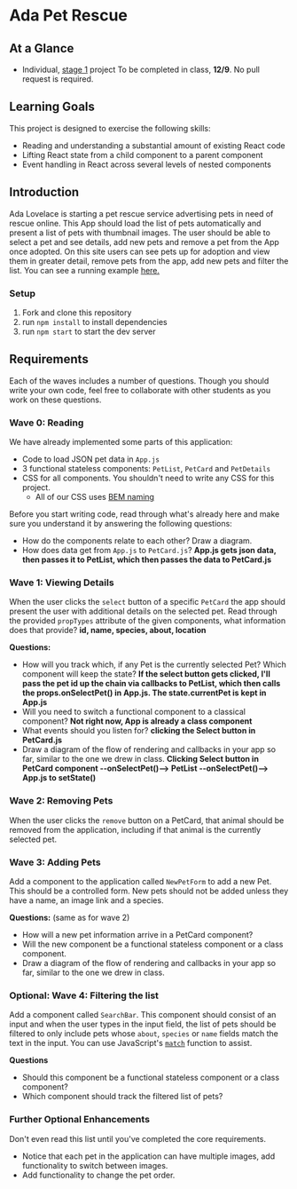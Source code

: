 # Ada Pet Rescue

## At a Glance

- Individual, [stage 1](https://github.com/Ada-Developers-Academy/pedagogy/blob/master/rule-of-three.md#stage-1) project
To be completed in class, **12/9**. No pull request is required.

## Learning Goals

This project is designed to exercise the following skills:

- Reading and understanding a substantial amount of existing React code
- Lifting React state from a child component to a parent component
- Event handling in React across several levels of nested components

## Introduction

Ada Lovelace is starting a pet rescue service advertising pets in need of rescue online.  This App should load the list of pets automatically and present a list of pets with thumbnail images.  The user should be able to select a pet and see details, add new pets and remove a pet from the App once adopted.  On this site users can see pets up for adoption and view them in greater detail, remove pets from the app, add new pets and filter the list.  You can see a running example [here.](https://cheezitman.github.io/ada-pets-react/)

### Setup

1. Fork and clone this repository
2. run `npm install` to install dependencies
3. run `npm start` to start the dev server

## Requirements

Each of the waves includes a number of questions. Though you should write your own code, feel free to collaborate with other students as you work on these questions.

### Wave 0: Reading

We have already implemented some parts of this application:

- Code to load JSON pet data in `App.js`
- 3 functional stateless components: `PetList`, `PetCard` and `PetDetails`
- CSS for all components. You shouldn't need to write any CSS for this project.
  - All of our CSS uses [BEM naming](http://getbem.com/naming/)

Before you start writing code, read through what's already here and make sure you understand it by answering the following questions:

- How do the components relate to each other? Draw a diagram.
- How does data get from `App.js` to `PetCard.js`?
**App.js gets json data, then passes it to PetList, which then passes the data to PetCard.js**

### Wave 1: Viewing Details

When the user clicks the `select` button of a specific `PetCard` the app should present the user with additional details on the selected pet.  Read through the provided `propTypes` attribute of the given components, what information does that provide?  **id, name, species, about, location**

**Questions:**
- How will you track which, if any Pet is the currently selected Pet?  Which component will keep the state? **If the select button gets clicked, I'll pass the pet id up the chain via callbacks to PetList, which then calls the props.onSelectPet() in App.js.  The state.currentPet is kept in App.js**
- Will you need to switch a functional component to a classical component? **Not right now, App is already a class component**
- What events should you listen for? **clicking the Select button in PetCard.js**
- Draw a diagram of the flow of rendering and callbacks in your app so far, similar to the one we drew in class.
**Clicking Select button in PetCard component --onSelectPet()--> PetList --onSelectPet()--> App.js to setState()**

### Wave 2: Removing Pets

When the user clicks the `remove` button on a PetCard, that animal should be removed from the application, including if that animal is the currently selected pet.  

### Wave 3: Adding Pets

Add a component to the application called `NewPetForm` to add a new Pet.  This should be a controlled form.  New pets should not be added unless they have a name, an image link and a species.  

**Questions:** (same as for wave 2)

- How will a new pet information arrive in a PetCard component?  
- Will the new component be a functional stateless component or a class component.
- Draw a diagram of the flow of rendering and callbacks in your app so far, similar to the one we drew in class.

### Optional: Wave 4:  Filtering the list

Add a component called `SearchBar`.  This component should consist of an input and when the user types in the input field, the list of pets should be filtered to only include pets whose `about`, `species` or `name` fields match the text in the input.  You can use JavaScript's [`match`](https://codeburst.io/an-introduction-to-regular-expressions-regex-in-javascript-1d3559e7ac9a) function to assist.  

**Questions**

- Should this component be a functional stateless component or a class component?
- Which component should track the filtered list of pets?  

### Further Optional Enhancements

Don't even read this list until you've completed the core requirements.

- Notice that each pet in the application can have multiple images, add functionality to switch between images.  
- Add functionality to change the pet order.  

